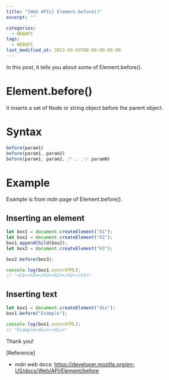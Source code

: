 ```yaml
---
title: "[Web APIs] Element.before()"
excerpt: ""

categories:
  - WEBAPI
tags:
  - WEBAPI
last_modified_at: 2023-03-03T08:06:00-05:00
---
```


In this post, it tells you about some of Element.before&#40;&#41;.

# Element.before&#40;&#41;

It inserts a set of Node or string object before the parent object.

# Syntax

```javascript
before(param1)
before(param1, param2)
before(param1, param2, /* … ,*/ paramN)
```

# Example
Example is from mdn page of Element.before&#40;&#41;.

## Inserting an element

```javascript
let box1 = document.createElement("h1");
let box2 = document.createElement("h2");
box1.appendChild(box2);
let box3 = document.createElement("h3");

box2.before(box3);

console.log(box1.outerHTML);
// "<h1><h3></h3><h2></h2></h1>"
```

## Inserting text
```javascript
let box1 = document.createElement("div");
box1.before("Example");

console.log(box1.outerHTML);
// "Example<div></div>"
```


Thank you!

[Reference]

- mdn web docs: <https://developer.mozilla.org/en-US/docs/Web/API/Element/before>

